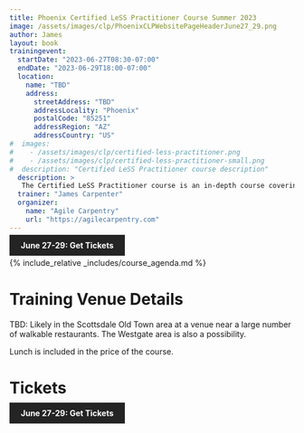 ```yaml
---
title: Phoenix Certified LeSS Practitioner Course Summer 2023
image: /assets/images/clp/PhoenixCLPWebsitePageHeaderJune27_29.png
author: James
layout: book
trainingevent:
  startDate: "2023-06-27T08:30-07:00"
  endDate: "2023-06-29T18:00-07:00"
  location:
    name: "TBD"
    address:
      streetAddress: "TBD"
      addressLocality: "Phoenix"
      postalCode: "85251"
      addressRegion: "AZ"
      addressCountry: "US"
#  images:
#    - /assets/images/clp/certified-less-practitioner.png
#    - /assets/images/clp/certified-less-practitioner-small.png
#  description: "Certified LeSS Practitioner course description"
  description: >
   The Certified LeSS Practitioner course is an in-depth course covering the LeSS principles, framework and rules, and guides. It provides essential information for adopting and improving LeSS to your product development group. The course contains an overview of LeSS, stories on LeSS adoptions, exercises and extensive LeSS Q&A to ensure we discuss the topics most of interest to the participants.
  trainer: "James Carpenter"
  organizer:
    name: "Agile Carpentry"
    url: "https://agilecarpentry.com"
---
```


<a class="wx-button" href="https://agilecarpentry.ticketspice.com/phoenix-certified-less-practitioner-workshop-summer-2023" style="background:rgba(36,36,36,1);color:white;padding:10px 20px;text-decoration:none;font-weight:bold;" target="_blank">June 27-29: Get Tickets</a>

{% include_relative _includes/course_agenda.md %}


# Training Venue Details

TBD: Likely in the Scottsdale Old Town area at a venue near a large number of walkable restaurants. The Westgate area is also a possibility.

Lunch is included in the price of the course.

# Tickets

<a class="wx-button" href="https://agilecarpentry.ticketspice.com/phoenix-certified-less-practitioner-workshop-summer-2023" style="background:rgba(36,36,36,1);color:white;padding:10px 20px;text-decoration:none;font-weight:bold;" target="_blank">June 27-29: Get Tickets</a>




